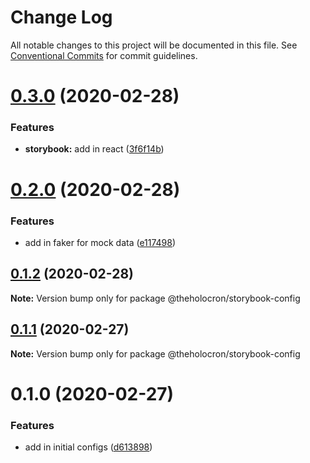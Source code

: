# Change Log

All notable changes to this project will be documented in this file.
See [Conventional Commits](https://conventionalcommits.org) for commit guidelines.

# [0.3.0](https://github.com/the-holocron/threepio/compare/@theholocron/storybook-config@0.2.0...@theholocron/storybook-config@0.3.0) (2020-02-28)


### Features

* **storybook:** add in react ([3f6f14b](https://github.com/the-holocron/threepio/commit/3f6f14b4a15ba61f39ee8b1128c1a8b747f3c1b3))





# [0.2.0](https://github.com/the-holocron/threepio/compare/@theholocron/storybook-config@0.1.2...@theholocron/storybook-config@0.2.0) (2020-02-28)


### Features

* add in faker for mock data ([e117498](https://github.com/the-holocron/threepio/commit/e117498d6095a43fe25f19e016601c7020a2e2d7))





## [0.1.2](https://github.com/the-holocron/threepio/compare/@theholocron/storybook-config@0.1.1...@theholocron/storybook-config@0.1.2) (2020-02-28)

**Note:** Version bump only for package @theholocron/storybook-config





## [0.1.1](https://github.com/the-holocron/threepio/compare/@theholocron/storybook-config@0.1.0...@theholocron/storybook-config@0.1.1) (2020-02-27)

**Note:** Version bump only for package @theholocron/storybook-config





# 0.1.0 (2020-02-27)


### Features

* add in initial configs ([d613898](https://github.com/the-holocron/threepio/commit/d613898f18bb20b7fc879d80c15f025555de2765))
